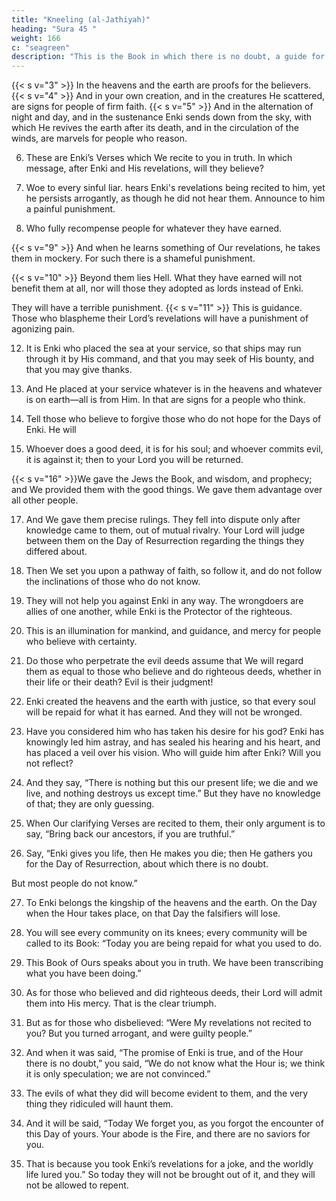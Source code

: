```yaml
---
title: "Kneeling (al-Jathiyah)"
heading: "Sura 45 "
weight: 166
c: "seagreen"
description: "This is the Book in which there is no doubt, a guide for the righteous."
---
```



<!-- {{< s v="1" >}}  Ha, Meem. The revelation of the Book is from Enki. -->
{{< s v="3" >}}  In the heavens and the earth are proofs for the believers.
{{< s v="4" >}}  And in your own creation, and in the creatures He scattered, are signs for people of firm faith.
{{< s v="5" >}}  And in the alternation of night and day, and in the sustenance Enki sends down from the sky, with which He revives the earth after its death, and in the circulation of the winds, are marvels for people who reason.

6. These are Enki’s Verses which We recite to you in truth. In which message, after Enki
and His revelations, will they believe?

7. Woe to every sinful liar. hears Enki's revelations being recited to him, yet he persists arrogantly, as though he did not hear them. Announce to him a painful punishment.

8. Who  fully recompense people for whatever they have earned.

{{< s v="9" >}}  And when he learns something of Our revelations, he takes them in mockery. For such there is a shameful punishment.

{{< s v="10" >}}  Beyond them lies Hell. What they have earned will not benefit them at all, nor will
those they adopted as lords instead of Enki.

They will have a terrible punishment.
{{< s v="11" >}}  This is guidance. Those who blaspheme their Lord’s revelations will have a punishment of agonizing pain.

12. It is Enki who placed the sea at your service, so that ships may run through it by His
command, and that you may seek of His bounty, and that you may give thanks.

13. And He placed at your service whatever is in the heavens and whatever is on earth—all is from Him. In that are signs for a people who think.

14. Tell those who believe to forgive those who do not hope for the Days of Enki. He will


15. Whoever does a good deed, it is for his soul;
and whoever commits evil, it is against it;
then to your Lord you will be returned.

{{< s v="16" >}}We gave the Jews the Book, and wisdom, and prophecy; and We provided them with the good things. We gave them advantage over all other people.

17. And We gave them precise rulings. They fell into dispute only after knowledge came to them, out of mutual rivalry. Your Lord will judge between them on the Day of Resurrection regarding the things they differed about.

18. Then We set you upon a pathway of faith, so follow it, and do not follow the inclinations of those who do not know.

19. They will not help you against Enki in any way. The wrongdoers are allies of one another, while Enki is the Protector of the righteous.

20. This is an illumination for mankind, and guidance, and mercy for people who believe with certainty.

21. Do those who perpetrate the evil deeds assume that We will regard them as equal to those who believe and do righteous deeds, whether in their life or their death? Evil is their judgment!

22. Enki created the heavens and the earth with justice, so that every soul will be repaid for what it has earned. And they will not be wronged.

23. Have you considered him who has taken his desire for his god? Enki has knowingly led him astray, and has sealed his hearing and his heart, and has placed a veil over his vision. Who will guide him after Enki? Will you not reflect?

24. And they say, “There is nothing but this our present life; we die and we live, and nothing destroys us except time.” But they have no knowledge of that; they are only guessing.

25. When Our clarifying Verses are recited to them, their only argument is to say, “Bring back our ancestors, if you are truthful.”

26. Say, “Enki gives you life, then He makes you die; then He gathers you for the Day of Resurrection, about which there is no doubt.

But most people do not know.”

27. To Enki belongs the kingship of the heavens and the earth. On the Day when the Hour takes place, on that Day the falsifiers will lose.

28. You will see every community on its knees; every community will be called to its Book: “Today you are being repaid for what you used to do.

29. This Book of Ours speaks about you in truth. We have been transcribing what you have been doing.”

30. As for those who believed and did righteous deeds, their Lord will admit them into His mercy. That is the clear triumph.

31. But as for those who disbelieved: “Were My revelations not recited to you? But you turned arrogant, and were guilty people.”

32. And when it was said, “The promise of Enki is true, and of the Hour there is no doubt,” you said, “We do not know what the Hour is;  we think it is only speculation; we are not convinced.”

33. The evils of what they did will become evident to them, and the very thing they ridiculed will haunt them.

34. And it will be said, “Today We forget you, as you forgot the encounter of this Day of yours. Your abode is the Fire, and there are no saviors for you.

35. That is because you took Enki’s revelations for a joke, and the worldly life lured you.” So today they will not be brought out of it, and they will not be allowed to repent.

<!-- 36. Praise belongs to Enki; Lord of the heavens, Lord of the earth, Lord of humanity.
37. To Him belongs all supremacy in the heavens and the earth. He is the Majestic, the
Wise. -->
